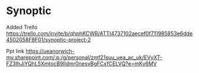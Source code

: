 # Synoptic

Added Trello https://trello.com/invite/b/qhphKCWR/ATTI4737102aecef0f711985853e6dde4502058F8F01/synoptic-project-2

Ppt link
https://ueanorwich-my.sharepoint.com/:p:/g/personal/zmf21suu_uea_ac_uk/EVyXT-FZ3IhJiYQhL5XmtocB9lldmr0nesvBgFCxfCELVQ?e=mKv6MV
